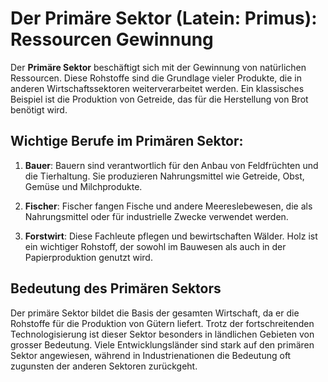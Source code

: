 # Der Primäre Sektor (Latein: Primus): Ressourcen Gewinnung

Der **Primäre Sektor** beschäftigt sich mit der Gewinnung von natürlichen Ressourcen. Diese Rohstoffe sind die Grundlage vieler Produkte, die in anderen Wirtschaftssektoren weiterverarbeitet werden. Ein klassisches Beispiel ist die Produktion von Getreide, das für die Herstellung von Brot benötigt wird.

## Wichtige Berufe im Primären Sektor:

1. **Bauer**: Bauern sind verantwortlich für den Anbau von Feldfrüchten und die Tierhaltung. Sie produzieren Nahrungsmittel wie Getreide, Obst, Gemüse und Milchprodukte.
   
2. **Fischer**: Fischer fangen Fische und andere Meereslebewesen, die als Nahrungsmittel oder für industrielle Zwecke verwendet werden.
   
3. **Forstwirt**: Diese Fachleute pflegen und bewirtschaften Wälder. Holz ist ein wichtiger Rohstoff, der sowohl im Bauwesen als auch in der Papierproduktion genutzt wird.


## Bedeutung des Primären Sektors

Der primäre Sektor bildet die Basis der gesamten Wirtschaft, da er die Rohstoffe für die Produktion von Gütern liefert. Trotz der fortschreitenden Technologisierung ist dieser Sektor besonders in ländlichen Gebieten von grosser Bedeutung. Viele Entwicklungsländer sind stark auf den primären Sektor angewiesen, während in Industrienationen die Bedeutung oft zugunsten der anderen Sektoren zurückgeht.


